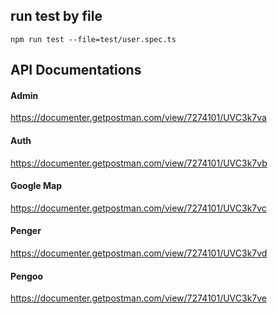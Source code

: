 ## run test by file
```
npm run test --file=test/user.spec.ts
```

## API Documentations

#### Admin
https://documenter.getpostman.com/view/7274101/UVC3k7va

#### Auth
https://documenter.getpostman.com/view/7274101/UVC3k7vb

#### Google Map
https://documenter.getpostman.com/view/7274101/UVC3k7vc

#### Penger
https://documenter.getpostman.com/view/7274101/UVC3k7vd

#### Pengoo
https://documenter.getpostman.com/view/7274101/UVC3k7ve
